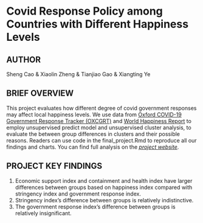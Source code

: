 # Covid Response Policy among Countries with Different Happiness Levels

## AUTHOR

Sheng Cao & Xiaolin Zheng & Tianjiao Gao & Xiangting Ye

## BRIEF OVERVIEW 

This project evaluates how different degree of covid government responses may affect local happiness levels. We use data from [Oxford COVID-19 Government 
Response Tracker (OXCGRT)](https://www.bsg.ox.ac.uk/research/research-projects/covid-19-government-response-tracker) and [World Happiness Report](https://worldhappiness.report/) to employ unsupervised predict model and unsupervised cluster analysis, to evaluate the between group differences in clusters and their possible reasons. Readers can use code in the final_project.Rmd to reproduce all our findings and charts. You can find full analysis on the [*project website*](https://vladimircao.github.io/final_project/).

## PROJECT KEY FINDINGS

1. Economic support index and containment and health index have larger differences between groups based on happiness index compared with stringency index and government response index. 
3. Stringency index’s difference between groups is relatively indistinctive. 
4. The government response index’s difference between groups is relatively insignificant.
